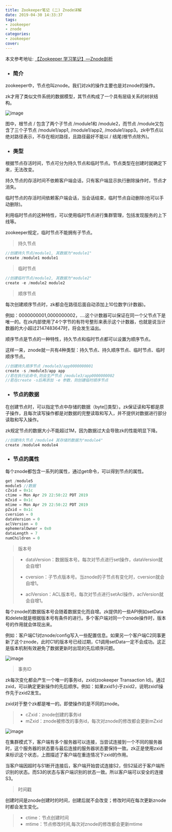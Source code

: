 ```yaml
---
title: Zookeeper笔记 (二) Znode详解
date: 2019-04-30 14:33:37
tags:
- zookeeper
- znode
categories:
- zookeeper
cover:
---
```

本文参考地址: [【Zookeeper 学习笔记】—Znode剖析](http://cmsblogs.com/?p=4103)

- ### 简介

zookeeper中，节点也叫znode。我们对zk的操作主要也是对znode的操作。

zk才用了类似文件系统的数据模型，其节点构成了一个具有层级关系的树状结构。

![image](https://gitee.com/chenssy/blog-home/raw/master/image/series-images/zookeeper/zookeeper-3001.png)

图中，根节点 / 包含了两个子节点 /module1和 /module2，而节点 /module又包含了三个子节点 /module1/app1, /module1/app2, /module1/app3。zk中节点以绝对路径表示，不存在相对路径，且路径最好不能以 / 结尾(根节点除外)。

- ### 类型

根据节点存活时间，节点可分为持久节点和临时节点。节点类型在创建时就确定下来，无法改变。

持久节点的存活时间不依赖客户端会话，只有客户端显示执行删除操作时，节点才消失。

临时节点的存活时间依赖客户端会话，当会话结束，临时节点自动删除(也可以手动删除)。

利用临时节点的这种特性，可以使用临时节点进行集群管理，包括发现服务的上下线等。

zookeeper规定，临时节点不能拥有子节点。

> 持久节点

```java
//创建持久节点/module1, 其数据为"module1"
create /module1 module1
```

> 临时节点

```java
//创建临时节点/module2, 其数据为"module2"
create -e /module2 module2
```

> 顺序节点

每次创建顺序节点时，zk都会在路径后面自动添加上10位数字(计数器)。

例如：<path>0000000001,<path>0000000002，….这个计数器可以保证在同一个父节点下是唯一的。在zk内部使用了4个字节的有符号整形来表示这个计数器，也就是说当计数器的大小超过2147483647时，将会发生溢出。

顺序节点是节点的一种特性，持久节点和临时节点都可以设置为顺序节点。

这样一来，znode就一共有4种类型：持久节点、持久顺序节点、临时节点、临时顺序节点。

```java
//创建持久顺序节点 /module3/app0000000001
create -s /module3/app app
//若在执行此命令,则会生产节点 /module3/app0000000002
//若在create -s后再添加 -e 参数，则创建临时顺序节点
```

- ### 节点的数据

在创建节点时，可以指定节点中存储的数据（byte[]类型）。zk保证读和写都是原子操作，且每次读写操作都是对数据的完整读取和写入，并不提供对数据进行部分读取和写入操作。

zk规定节点的数据大小不能超过1M，因为数据过大会导致zk的性能明显下降。

```java
//创建持久节点 /module4 其存储的数据为"module4"
create /module4 module4
```

- ### 节点的属性

每个znode都包含一系列的属性，通过get命令，可以得到节点的属性。

```java
get /module5
module5 //数据
cZxid = 0x1c
ctime = Mon Apr 29 22:50:22 PDT 2019
mZxid = 0x1c
mtime = Mon Apr 29 22:50:22 PDT 2019
pZxid = 0x1c
cversion = 0 
dataVersion = 0
aclVersion = 0
ephemeralOwner = 0x0
dataLength = 7
numChildren = 0
```

> 版本号

> - dataVersion：数据版本号。每次对节点进行set操作，dataVersion就会自增1
>
> - cversion：子节点版本号。当znode的子节点有变化时，cversion就会自增1。
>
> - aclVersion：ACL版本号。每次对节点进行setAcl操作，aclVersion就会自增1。

每个znode的数据版本号会随着数据变化而自增。zk提供的一些API例如setData和delete就是根据版本号有条件的进行。多个客户端对同一个znode操作时，版本号的作用就会体现出来。

例如：客户端C1对znode/config写入一些配置信息。如果另一个客户端C2同事更新了这个znode，此时C1的版本号已经过期，C1调用setData一定不会成功。这正是版本机制有效避免了数据更新时出现的先后顺序问题。

![image](https://gitee.com/chenssy/blog-home/raw/master/image/series-images/zookeeper/zookeeper-3002.png)

> 事务ID

zk每次变化都会产生一个唯一的事务id，zxid(zookeeper Transaction Id)。通过zxid，可以确定更新操作的先后顺序。例如：如果zxid1小于zxid2，说明zxid1操作先于zxid2发生。

zxid对于整个zk都是唯一的。即使操作的是不同的znode。

> - cZxid：znode创建的事务id
> - mZxid：znode被修改的事务id，每次对znode的修改都会更新mZxid

![image](https://gitee.com/chenssy/blog-home/raw/master/image/series-images/zookeeper/zookeeper-3003.png)

在集群模式下，客户端有多个服务器可以连接，当尝试连接到一个不同的服务器时，这个服务器的状态要与最后连接的服务器状态要保持一致。zk正是使用zxid来标识这个状态，上图描述了客户端在重连情况下zxid的作用。

当客户端因超时与S1断开连接后，客户端开始尝试连接S2，但S2延迟于客户端所识别的状态。而S3的状态与客户端识别的状态一致。所以客户端可以安全的连接S3。

> 时间戳

创建时间是znode创建时的时间，创建后就不会改变；修改时间在每次更新znode时都会发生变化。

> - ctime：节点创建时间
> - mtime：节点修改时间,每次对znode的修改都会更新mtime

